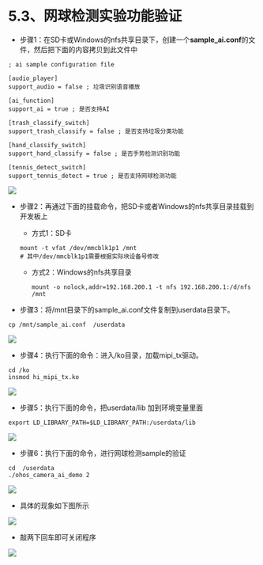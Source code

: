# 5.3、网球检测实验功能验证

* 步骤1：在SD卡或Windows的nfs共享目录下，创建一个**sample_ai.conf**的文件，然后把下面的内容拷贝到此文件中

```cobol
; ai sample configuration file

[audio_player]
support_audio = false ; 垃圾识别语音播放

[ai_function]
support_ai = true ; 是否支持AI

[trash_classify_switch]
support_trash_classify = false ; 是否支持垃圾分类功能

[hand_classify_switch]
support_hand_classify = false ; 是否手势检测识别功能

[tennis_detect_switch]
support_tennis_detect = true ; 是否支持网球检测功能
```

![](https://gitee.com/wgm2022/mypic/raw/master/hispark_taurus_ai_sample/052%E4%BF%AE%E6%94%B9opencv%E7%9A%84ai%20config.png)

* 步骤2：再通过下面的挂载命令，把SD卡或者Windows的nfs共享目录挂载到开发板上

  * 方式1：SD卡

  ```
  mount -t vfat /dev/mmcblk1p1 /mnt
  # 其中/dev/mmcblk1p1需要根据实际块设备号修改
  ```

  * 方式2：Windows的nfs共享目录

    ```
    mount -o nolock,addr=192.168.200.1 -t nfs 192.168.200.1:/d/nfs /mnt
    ```

* 步骤3：将/mnt目录下的sample_ai.conf文件复制到userdata目录下。

```
cp /mnt/sample_ai.conf  /userdata
```

![](https://gitee.com/wgm2022/mypic/raw/master/hispark_taurus_ai_sample/039%E6%8B%B7%E8%B4%9Dai%20sample%20config%E8%87%B3userdata.png)

* 步骤4：执行下面的命令：进入/ko目录，加载mipi_tx驱动。

```
cd /ko
insmod hi_mipi_tx.ko
```

![](https://gitee.com/wgm2022/mypic/raw/master/hispark_taurus_ai_sample/040%E5%8A%A0%E8%BD%BDmipi_txko.png)

* 步骤5：执行下面的命令，把userdata/lib 加到环境变量里面

```
export LD_LIBRARY_PATH=$LD_LIBRARY_PATH:/userdata/lib
```

![](https://gitee.com/wgm2022/mypic/raw/master/hispark_taurus_ai_sample/053%20%E6%B7%BB%E5%8A%A0lib%E8%B7%AF%E5%BE%84%E5%88%B0%E7%8E%AF%E5%A2%83%E5%8F%98%E9%87%8F.png)

* 步骤6：执行下面的命令，进行网球检测sample的验证

```
cd  /userdata
./ohos_camera_ai_demo 2
```

![](https://gitee.com/wgm2022/mypic/raw/master/hispark_taurus_ai_sample/054%E8%BF%90%E8%A1%8Copencv.png)

* 具体的现象如下图所示

![](https://gitee.com/wgm2022/mypic/raw/master/hispark_taurus_ai_sample/055%20opencv%E7%BD%91%E7%90%83%E6%A3%80%E6%B5%8B.png)

* 敲两下回车即可关闭程序

![](https://gitee.com/wgm2022/mypic/raw/master/hispark_taurus_helloworld_sample/0007-helloworld%20log.png)
